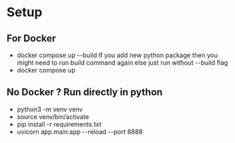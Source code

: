 # Setup
## For Docker
- docker compose up --build
If you add new python package then you might need to run build command again
else just run without --build flag
- docker compose up
## No Docker ? Run directly in python
- python3 -m venv venv
- source venv/bin/activate
- pip install -r requirements.txt
- uvicorn app.main:app --reload --port 8888